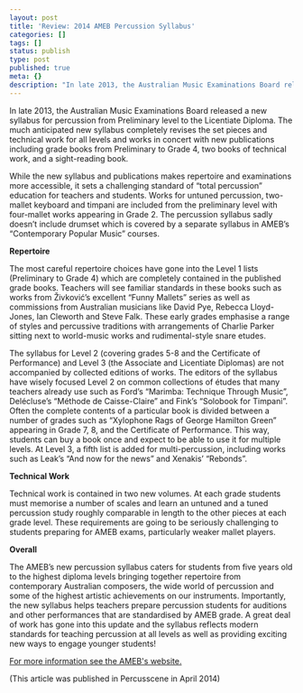 ```yaml
---
layout: post
title: 'Review: 2014 AMEB Percussion Syllabus'
categories: []
tags: []
status: publish
type: post
published: true
meta: {}
description: "In late 2013, the Australian Music Examinations Board released a new syllabus for percussion from Preliminary level to the Licentiate Diploma. The much"
---
```


In late 2013, the Australian Music Examinations Board released a new syllabus for percussion from Preliminary level to the Licentiate Diploma. The much anticipated new syllabus completely revises the set pieces and technical work for all levels and works in concert with new publications including grade books from Preliminary to Grade 4, two books of technical work, and a sight-reading book.

While the new syllabus and publications makes repertoire and examinations more accessible, it sets a challenging standard of “total percussion” education for teachers and students. Works for untuned percussion, two-mallet keyboard and timpani are included from the preliminary level with four-mallet works appearing in Grade 2. The percussion syllabus sadly doesn’t include drumset which is covered by a separate syllabus in AMEB’s “Contemporary Popular Music” courses.

**Repertoire**

The most careful repertoire choices have gone into the Level 1 lists (Preliminary to Grade 4) which are completely contained in the published grade books. Teachers will see familiar standards in these books such as works from Živković’s excellent “Funny Mallets” series as well as commissions from Australian musicians like David Pye, Rebecca Lloyd-Jones, Ian Cleworth and Steve Falk. These early grades emphasise a range of styles and percussive traditions with arrangements of Charlie Parker sitting next to world-music works and rudimental-style snare etudes.

The syllabus for Level 2 (covering grades 5-8 and the Certificate of Performance) and Level 3 (the Associate and Licentiate Diplomas) are not accompanied by collected editions of works. The editors of the syllabus have wisely focused Level 2 on common collections of études that many teachers already use such as Ford’s “Marimba: Technique Through Music”, Delécluse’s “Méthode de Caisse-Claire” and Fink’s “Solobook for Timpani”. Often the complete contents of a particular book is divided between a number of grades such as “Xylophone Rags of George Hamilton Green” appearing in Grade 7, 8, and the Certificate of Performance. This way, students can buy a book once and expect to be able to use it for multiple levels. At Level 3, a fifth list is added for multi-percussion, including works such as Leak’s “And now for the news” and Xenakis’ “Rebonds”.

**Technical Work**

Technical work is contained in two new volumes. At each grade students must memorise a number of scales and learn an untuned and a tuned percussion study roughly comparable in length to the other pieces at each grade level. These requirements are going to be seriously challenging to students preparing for AMEB exams, particularly weaker mallet players.

**Overall**

The AMEB’s new percussion syllabus caters for students from five years old to the highest diploma levels bringing together repertoire from contemporary Australian composers, the wide world of percussion and some of the highest artistic achievements on our instruments. Importantly, the new syllabus helps teachers prepare percussion students for auditions and other performances that are standardised by AMEB grade. A great deal of work has gone into this update and the syllabus reflects modern standards for teaching percussion at all levels as well as providing exciting new ways to engage younger students!

[For more information see the AMEB's website.](http://www.ameb.edu.au/content/percussion)

(This article was published in Percusscene in April 2014)

 
